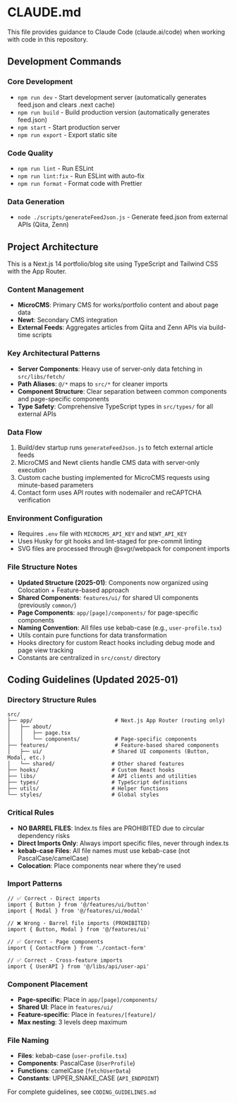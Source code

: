 # CLAUDE.md

This file provides guidance to Claude Code (claude.ai/code) when working with code in this repository.

## Development Commands

### Core Development
- `npm run dev` - Start development server (automatically generates feed.json and clears .next cache)
- `npm run build` - Build production version (automatically generates feed.json)
- `npm start` - Start production server
- `npm run export` - Export static site

### Code Quality
- `npm run lint` - Run ESLint
- `npm run lint:fix` - Run ESLint with auto-fix
- `npm run format` - Format code with Prettier

### Data Generation
- `node ./scripts/generateFeedJson.js` - Generate feed.json from external APIs (Qiita, Zenn)

## Project Architecture

This is a Next.js 14 portfolio/blog site using TypeScript and Tailwind CSS with the App Router.

### Content Management
- **MicroCMS**: Primary CMS for works/portfolio content and about page data
- **Newt**: Secondary CMS integration 
- **External Feeds**: Aggregates articles from Qiita and Zenn APIs via build-time scripts

### Key Architectural Patterns
- **Server Components**: Heavy use of server-only data fetching in `src/libs/fetch/`
- **Path Aliases**: `@/*` maps to `src/*` for cleaner imports
- **Component Structure**: Clear separation between common components and page-specific components
- **Type Safety**: Comprehensive TypeScript types in `src/types/` for all external APIs

### Data Flow
1. Build/dev startup runs `generateFeedJson.js` to fetch external article feeds
2. MicroCMS and Newt clients handle CMS data with server-only execution
3. Custom cache busting implemented for MicroCMS requests using minute-based parameters
4. Contact form uses API routes with nodemailer and reCAPTCHA verification

### Environment Configuration
- Requires `.env` file with `MICROCMS_API_KEY` and `NEWT_API_KEY`
- Uses Husky for git hooks and lint-staged for pre-commit linting
- SVG files are processed through @svgr/webpack for component imports

### File Structure Notes
- **Updated Structure (2025-01)**: Components now organized using Colocation + Feature-based approach
- **Shared Components**: `features/ui/` for shared UI components (previously `common/`)
- **Page Components**: `app/[page]/components/` for page-specific components
- **Naming Convention**: All files use kebab-case (e.g., `user-profile.tsx`)
- Utils contain pure functions for data transformation
- Hooks directory for custom React hooks including debug mode and page view tracking
- Constants are centralized in `src/const/` directory

## Coding Guidelines (Updated 2025-01)

### Directory Structure Rules
```
src/
├── app/                          # Next.js App Router (routing only)
│   ├── about/
│   │   ├── page.tsx
│   │   └── components/           # Page-specific components
├── features/                     # Feature-based shared components
│   ├── ui/                      # Shared UI components (Button, Modal, etc.)
│   └── shared/                  # Other shared features
├── hooks/                       # Custom React hooks
├── libs/                        # API clients and utilities
├── types/                       # TypeScript definitions
├── utils/                       # Helper functions
└── styles/                      # Global styles
```

### Critical Rules
- **NO BARREL FILES**: Index.ts files are PROHIBITED due to circular dependency risks
- **Direct Imports Only**: Always import specific files, never through index.ts
- **kebab-case Files**: All file names must use kebab-case (not PascalCase/camelCase)
- **Colocation**: Place components near where they're used

### Import Patterns
```tsx
// ✅ Correct - Direct imports
import { Button } from '@/features/ui/button'
import { Modal } from '@/features/ui/modal'

// ❌ Wrong - Barrel file imports (PROHIBITED)
import { Button, Modal } from '@/features/ui'

// ✅ Correct - Page components
import { ContactForm } from './contact-form'

// ✅ Correct - Cross-feature imports
import { UserAPI } from '@/libs/api/user-api'
```

### Component Placement
- **Page-specific**: Place in `app/[page]/components/`
- **Shared UI**: Place in `features/ui/`
- **Feature-specific**: Place in `features/[feature]/`
- **Max nesting**: 3 levels deep maximum

### File Naming
- **Files**: kebab-case (`user-profile.tsx`)
- **Components**: PascalCase (`UserProfile`)
- **Functions**: camelCase (`fetchUserData`)
- **Constants**: UPPER_SNAKE_CASE (`API_ENDPOINT`)

For complete guidelines, see `CODING_GUIDELINES.md`
